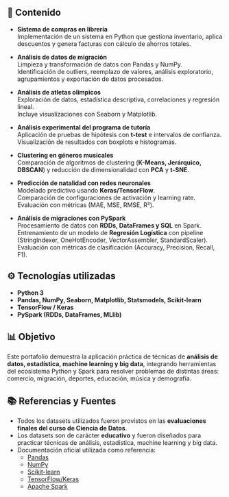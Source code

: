 ## 📌 Contenido

- **Sistema de compras en librería**  
  Implementación de un sistema en Python que gestiona inventario, aplica descuentos y genera facturas con cálculo de ahorros totales.

- **Análisis de datos de migración**  
  Limpieza y transformación de datos con Pandas y NumPy.  
  Identificación de outliers, reemplazo de valores, análisis exploratorio, agrupamientos y exportación de datos procesados.

- **Análisis de atletas olímpicos**  
  Exploración de datos, estadística descriptiva, correlaciones y regresión lineal.  
  Incluye visualizaciones con Seaborn y Matplotlib.

- **Análisis experimental del programa de tutoría**  
  Aplicación de pruebas de hipótesis con **t-test** e intervalos de confianza.  
  Visualización de resultados con boxplots e histogramas.

- **Clustering en géneros musicales**  
  Comparación de algoritmos de clustering (**K-Means, Jerárquico, DBSCAN**) y reducción de dimensionalidad con **PCA** y **t-SNE**.

- **Predicción de natalidad con redes neuronales**  
  Modelado predictivo usando **Keras/TensorFlow**.  
  Comparación de configuraciones de activación y learning rate.  
  Evaluación con métricas (MAE, MSE, RMSE, R²).

- **Análisis de migraciones con PySpark**  
  Procesamiento de datos con **RDDs, DataFrames y SQL** en Spark.  
  Entrenamiento de un modelo de **Regresión Logística** con pipeline (StringIndexer, OneHotEncoder, VectorAssembler, StandardScaler).  
  Evaluación con métricas de clasificación (Accuracy, Precision, Recall, F1).

## ⚙️ Tecnologías utilizadas

- **Python 3**  
- **Pandas, NumPy, Seaborn, Matplotlib, Statsmodels, Scikit-learn**  
- **TensorFlow / Keras**  
- **PySpark (RDDs, DataFrames, MLlib)**  

## 📊 Objetivo

Este portafolio demuestra la aplicación práctica de técnicas de **análisis de datos, estadística, machine learning y big data**, integrando herramientas del ecosistema Python y Spark para resolver problemas de distintas áreas: comercio, migración, deportes, educación, música y demografía.

## 📚 Referencias y Fuentes

- Todos los datasets utilizados fueron provistos en las **evaluaciones finales del curso de Ciencia de Datos**.  
- Los datasets son de carácter **educativo** y fueron diseñados para practicar técnicas de análisis, estadística, machine learning y big data.
- Documentación oficial utilizada como referencia:
  - [Pandas](https://pandas.pydata.org/)  
  - [NumPy](https://numpy.org/)  
  - [Scikit-learn](https://scikit-learn.org/stable/)  
  - [TensorFlow/Keras](https://www.tensorflow.org/)  
  - [Apache Spark](https://spark.apache.org/docs/latest/)  
